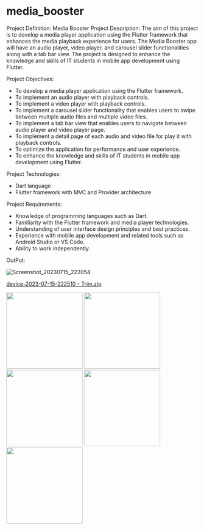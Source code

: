 # media_booster
Project Definition: Media Booster
Project Description:
The aim of this project is to develop a media player application using the Flutter framework that
enhances the media playback experience for users. The Media Booster app will have an audio
player, video player, and carousel slider functionalities along with a tab bar view. The project is
designed to enhance the knowledge and skills of IT students in mobile app development using
Flutter.

Project Objectives:
- To develop a media player application using the Flutter framework.
- To implement an audio player with playback controls.
- To implement a video player with playback controls.
- To implement a carousel slider functionality that enables users to swipe between multiple audio
  files and multiple video files.
- To implement a tab bar view that enables users to navigate between audio player and video
  player page.
- To implement a detail page of each audio and video file for play it with playback controls.
- To optimize the application for performance and user experience.
- To enhance the knowledge and skills of IT students in mobile app development using Flutter.

Project Technologies:
- Dart language
- Flutter framework with MVC and Provider architecture

Project Requirements:
- Knowledge of programming languages such as Dart.
- Familiarity with the Flutter framework and media player technologies.
- Understanding of user interface design principles and best practices.
- Experience with mobile app development and related tools such as Android Studio or VS Code.
- Ability to work independently.

OutPut:

![Screenshot_20230715_222054]()

[device-2023-07-15-222510 - Trim.zip](https://github.com/BruceLeeAnuragK/media_booster/files/12062282/device-2023-07-15-222510.-.Trim.zip)

<img src="https://github.com/BruceLeeAnuragK/media_booster/assets/113960212/734ba03b-36cd-4bc6-b16d-3f3215ffca17" width="200">
<img src="https://github.com/BruceLeeAnuragK/media_booster/assets/113960212/d7716842-09e3-4b98-9a42-f750ffdb4717" width="200">
<img src="https://github.com/BruceLeeAnuragK/media_booster/assets/113960212/bcfb03cd-9041-4aa0-9499-197275153824" width="200">
<img src="https://github.com/BruceLeeAnuragK/media_booster/assets/113960212/498565b1-535f-4642-90be-f9b943c9b28b" width="200">
<img src="https://github.com/BruceLeeAnuragK/media_booster/assets/113960212/9bd7db84-1317-4676-bd09-379a32158221" width="200">

